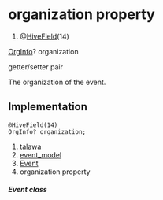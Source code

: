
<div>

# organization property

</div>


<div>

1.  @[HiveField](https://pub.dev/documentation/hive/2.2.3/hive/HiveField-class.html)(14)

</div>

[OrgInfo](../../models_organization_org_info/OrgInfo-class.md)?
organization


getter/setter pair




The organization of the event.



## Implementation

``` language-dart
@HiveField(14)
OrgInfo? organization;
```







1.  [talawa](../../index.md)
2.  [event_model](../../models_events_event_model/)
3.  [Event](../../models_events_event_model/Event-class.md)
4.  organization property

##### Event class







